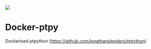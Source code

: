 [![](https://images.microbadger.com/badges/image/ajpaulson/ptpy.svg)](https://microbadger.com/images/ajpaulson/ptpy "Get your own image badge on microbadger.com")

# Docker-ptpy
Dockerised ptpython (https://github.com/jonathanslenders/ptpython)
